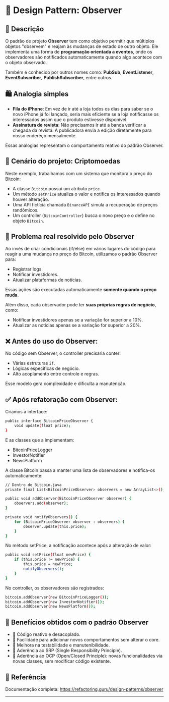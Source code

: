 # 🧱 Design Pattern: Observer

## 📌 Descrição
O padrão de projeto **Observer** tem como objetivo permitir que múltiplos objetos "observem" e reajam às mudanças de estado de outro objeto. Ele implementa uma forma de **programação orientada a eventos**, onde os observadores são notificados automaticamente quando algo acontece com o objeto observado.

Também é conhecido por outros nomes como: **PubSub**, **EventListener**, **EventSubscriber**, **PublishSubscriber**, entre outros.

## 🛍️ Analogia simples
- **Fila do iPhone**: Em vez de ir até a loja todos os dias para saber se o novo iPhone já foi lançado, seria mais eficiente se a loja notificasse os interessados assim que o produto estivesse disponível.
- **Assinatura de revista**: Não precisamos ir até a banca verificar a chegada da revista. A publicadora envia a edição diretamente para nosso endereço mensalmente.

Essas analogias representam o comportamento reativo do padrão Observer.

## 💼 Cenário do projeto: Criptomoedas
Neste exemplo, trabalhamos com um sistema que monitora o preço do Bitcoin:

- A classe `Bitcoin` possui um atributo `price`.
- Um método `setPrice` atualiza o valor e notifica os interessados quando houver alteração.
- Uma API fictícia chamada `BinanceAPI` simula a recuperação de preços randômicos.
- Um controller (`BitcoinController`) busca o novo preço e o define no objeto `Bitcoin`.

## 🔔 Problema real resolvido pelo Observer

Ao invés de criar condicionais (if/else) em vários lugares do código para reagir a uma mudança no preço do Bitcoin, utilizamos o padrão Observer para:

- Registrar logs.
- Notificar investidores.
- Atualizar plataformas de notícias.

Essas ações são executadas automaticamente **somente quando o preço muda**.

Além disso, cada observador pode ter **suas próprias regras de negócio**, como:
- Notificar investidores apenas se a variação for superior a 10%.
- Atualizar as notícias apenas se a variação for superior a 20%.

## ❌ Antes do uso do Observer:
No código sem Observer, o controller precisaria conter:

- Várias estruturas `if`.
- Lógicas específicas de negócio.
- Alto acoplamento entre controle e regras.

Esse modelo gera complexidade e dificulta a manutenção.

## ✅ Após refatoração com Observer:
Criamos a interface:

```bash
public interface BitcoinPriceObserver {
    void update(float price);
}
```

E as classes que a implementam:
- BitcoinPriceLogger
- InvestorNotifier
- NewsPlatform

A classe Bitcoin passa a manter uma lista de observadores e notifica-os automaticamente:

```bash
// Dentro de Bitcoin.java
private final List<BitcoinPriceObserver> observers = new ArrayList<>();

public void addObserver(BitcoinPriceObserver observer) {
    observers.add(observer);
}

private void notifyObservers() {
    for (BitcoinPriceObserver observer : observers) {
        observer.update(this.price);
    }
}
```

No método setPrice, a notificação acontece após a alteração de valor:

```bash
public void setPrice(float newPrice) {
    if (this.price != newPrice) {
        this.price = newPrice;
        notifyObservers();
    }
}
```

No controller, os observadores são registrados:

```bash
bitcoin.addObserver(new BitcoinPriceLogger());
bitcoin.addObserver(new InvestorNotifier());
bitcoin.addObserver(new NewsPlatform());
```

## 🔄 Benefícios obtidos com o padrão Observer
- 📡 Código reativo e desacoplado.
- 🔧 Facilidade para adicionar novos comportamentos sem alterar o core.
- 🧪 Melhora na testabilidade e manutenibilidade.
- 🧱 Aderência ao SRP (Single Responsibility Principle).
- 🚪 Aderência ao OCP (Open/Closed Principle): novas funcionalidades via novas classes, sem modificar código existente.

## 🔗 Referência
Documentação completa: https://refactoring.guru/design-patterns/observer

---